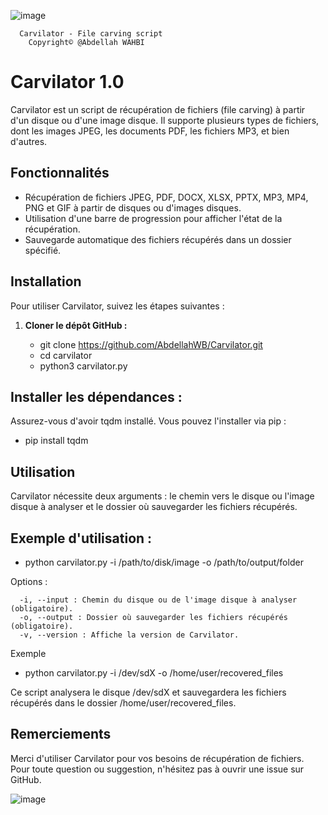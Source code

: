 ![image](https://github.com/AbdellahWB/Carvilator/assets/99265207/ab32cbb3-7b5f-4fb0-ba54-3d673ad42b80)

      
      Carvilator - File carving script 
        Copyright© @Abdellah WAHBI                         
# Carvilator 1.0

Carvilator est un script de récupération de fichiers (file carving) à partir d'un disque ou d'une image disque. Il supporte plusieurs types de fichiers, dont les images JPEG, les documents PDF, les fichiers MP3, et bien d'autres.

## Fonctionnalités

- Récupération de fichiers JPEG, PDF, DOCX, XLSX, PPTX, MP3, MP4, PNG et GIF à partir de disques ou d'images disques.
- Utilisation d'une barre de progression pour afficher l'état de la récupération.
- Sauvegarde automatique des fichiers récupérés dans un dossier spécifié.

## Installation

Pour utiliser Carvilator, suivez les étapes suivantes :

1. **Cloner le dépôt GitHub :**

   - git clone https://github.com/AbdellahWB/Carvilator.git
   - cd carvilator
   - python3 carvilator.py
  
  ## Installer les dépendances :

Assurez-vous d'avoir tqdm installé. Vous pouvez l'installer via pip :

   - pip install tqdm
     
## Utilisation

Carvilator nécessite deux arguments : le chemin vers le disque ou l'image disque à analyser et le dossier où sauvegarder les fichiers récupérés.

## Exemple d'utilisation :

   - python carvilator.py -i /path/to/disk/image -o /path/to/output/folder
     
Options :

      -i, --input : Chemin du disque ou de l'image disque à analyser (obligatoire).
      -o, --output : Dossier où sauvegarder les fichiers récupérés (obligatoire).
      -v, --version : Affiche la version de Carvilator.
   
Exemple

   - python carvilator.py -i /dev/sdX -o /home/user/recovered_files
     
Ce script analysera le disque /dev/sdX et sauvegardera les fichiers récupérés dans le dossier /home/user/recovered_files.

## Remerciements
Merci d'utiliser Carvilator pour vos besoins de récupération de fichiers. Pour toute question ou suggestion, n'hésitez pas à ouvrir une issue sur GitHub.

![image](https://github.com/AbdellahWB/Carvilator/assets/99265207/ab32cbb3-7b5f-4fb0-ba54-3d673ad42b80)
